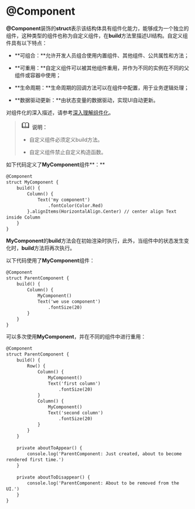 # @Component

**@Component**装饰的**struct**表示该结构体具有组件化能力，能够成为一个独立的组件，这种类型的组件也称为自定义组件，在**build**方法里描述UI结构。自定义组件具有以下特点：


- **可组合：**允许开发人员组合使用内置组件、其他组件、公共属性和方法；

- **可重用：**自定义组件可以被其他组件重用，并作为不同的实例在不同的父组件或容器中使用；

- **生命周期：**生命周期的回调方法可以在组件中配置，用于业务逻辑处理；

- **数据驱动更新：**由状态变量的数据驱动，实现UI自动更新。


对组件化的深入描述，请参考[深入理解组件化](ts-a-deep-dive-into-component.md)。


> ![icon-note.gif](public_sys-resources/icon-note.gif) **说明：**
> - 自定义组件必须定义build方法。
> 
> - 自定义组件禁止自定义构造函数。


如下代码定义了**MyComponent**组件**：**


```
@Component
struct MyComponent {
    build() {
        Column() {
            Text('my component')
                .fontColor(Color.Red)
        }.alignItems(HorizontalAlign.Center) // center align Text inside Column
    }
}
```


**MyComponent**的**build**方法会在初始渲染时执行，此外，当组件中的状态发生变化时，**build**方法将再次执行。


以下代码使用了**MyComponent**组件：


```
@Component
struct ParentComponent {
    build() {
        Column() {
            MyComponent()
            Text('we use component')
                .fontSize(20)
        }
    }
}
```


可以多次使用**MyComponent**，并在不同的组件中进行重用：


```
@Component
struct ParentComponent {
    build() {
        Row() {
            Column() {
                MyComponent()
                Text('first column')
                    .fontSize(20)
            }
            Column() {
                MyComponent()
                Text('second column')
                    .fontSize(20)
            }
        }
    }

    private aboutToAppear() {
        console.log('ParentComponent: Just created, about to become rendered first time.')
    }

    private aboutToDisappear() {
        console.log('ParentComponent: About to be removed from the UI.')
    }
}
```
